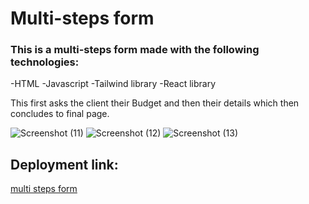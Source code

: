 
# Multi-steps form

### This is a multi-steps form made with the following technologies:
-HTML
-Javascript
-Tailwind library
-React library

This first asks the client their Budget and then their details which then concludes to final page.

![Screenshot (11)](https://github.com/Vivekannad/multi-step-form/assets/156533468/84daf32e-a294-442a-93bc-530405033632)
![Screenshot (12)](https://github.com/Vivekannad/multi-step-form/assets/156533468/6c3fed13-00f1-4949-8b06-c9a36635f3f9)
![Screenshot (13)](https://github.com/Vivekannad/multi-step-form/assets/156533468/029aaf2f-ab27-4bde-b6c9-068c537357cb)

## Deployment link:
 [multi steps form](https://multireactform.netlify.app/)

